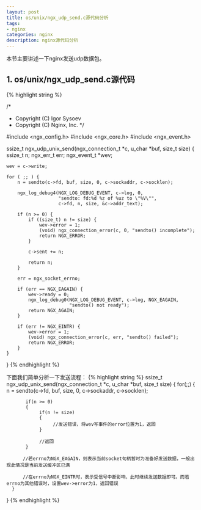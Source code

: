 ```yaml
---
layout: post
title: os/unix/ngx_udp_send.c源代码分析
tags:
- nginx
categories: nginx
description: nginx源代码分析
---
```




本节主要讲述一下nginx发送udp数据包。


<!-- more -->

## 1. os/unix/ngx_udp_send.c源代码
{% highlight string %}

/*
 * Copyright (C) Igor Sysoev
 * Copyright (C) Nginx, Inc.
 */


#include <ngx_config.h>
#include <ngx_core.h>
#include <ngx_event.h>


ssize_t
ngx_udp_unix_send(ngx_connection_t *c, u_char *buf, size_t size)
{
    ssize_t       n;
    ngx_err_t     err;
    ngx_event_t  *wev;

    wev = c->write;

    for ( ;; ) {
        n = sendto(c->fd, buf, size, 0, c->sockaddr, c->socklen);

        ngx_log_debug4(NGX_LOG_DEBUG_EVENT, c->log, 0,
                       "sendto: fd:%d %z of %uz to \"%V\"",
                       c->fd, n, size, &c->addr_text);

        if (n >= 0) {
            if ((size_t) n != size) {
                wev->error = 1;
                (void) ngx_connection_error(c, 0, "sendto() incomplete");
                return NGX_ERROR;
            }

            c->sent += n;

            return n;
        }

        err = ngx_socket_errno;

        if (err == NGX_EAGAIN) {
            wev->ready = 0;
            ngx_log_debug0(NGX_LOG_DEBUG_EVENT, c->log, NGX_EAGAIN,
                           "sendto() not ready");
            return NGX_AGAIN;
        }

        if (err != NGX_EINTR) {
            wev->error = 1;
            (void) ngx_connection_error(c, err, "sendto() failed");
            return NGX_ERROR;
        }
    }
}
{% endhighlight %}

下面我们简单分析一下发送流程：
{% highlight string %}
ssize_t
ngx_udp_unix_send(ngx_connection_t *c, u_char *buf, size_t size)
{
      for(;;)
      {
           n = sendto(c->fd, buf, size, 0, c->sockaddr, c->socklen);
          
           if(n >= 0)
           {
                if(n != size)
                {
                     //发送错误，将wev写事件的error位置为1，返回
                }
                
                //返回
           }

          //若errno为NGX_EAGAIN，则表示当前socket句柄暂时为准备好发送数据，一般出现此情况是当前发送缓冲区已满

          //在errno为NGX_EINTR时，表示受信号中断影响，此时继续发送数据即可。而若errno为其他错误时，设置wev->error为1，返回错误
      }
}
{% endhighlight %}




<br />
<br />
<br />

